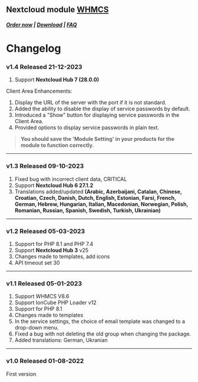 ## Nextcloud module **[WHMCS](https://puqcloud.com/link.php?id=77)**

#####  [Order now](https://puqcloud.com/index.php?rp=/store/whmcs-module-nextcloud) | [Download](https://download.puqcloud.com/WHMCS/servers/PUQ_WHMCS-Nextcloud/) | [FAQ](https://faq.puqcloud.com/)

# Changelog

### v1.4 Released 21-12-2023

1. Support **Nextcloud Hub 7 (28.0.0)**

Client Area Enhancements:

1. Display the URL of the server with the port if it is not standard.
2. Added the ability to disable the display of service passwords by default.
3. Introduced a "Show" button for displaying service passwords in the Client Area.
4. Provided options to display service passwords in plain text.
 
> **You should save the 'Module Setting' in your products for the module to function correctly.**

- - - - - -

### v1.3 Released 09-10-2023

1. Fixed bug with incorrect client data, CRITICAL
2. Support **Nextcloud Hub 6 27.1.2**
3. Translations added/updated **(Arabic, Azerbaijani, Catalan, Chinese, Croatian, Czech, Danish, Dutch, English, Estonian, Farsi, French, German, Hebrew, Hungarian, Italian, Macedonian, Norwegian, Polish,  Romanian, Russian, Spanish, Swedish, Turkish, Ukrainian)**

- - - - - -

### v1.2 Released 05-03-2023
 
1. Support for PHP 8.1 and PHP 7.4
2. Support **Nextcloud Hub 3** v25
3. Changes made to templates, add icons
4. API timeout set 30

- - - - - -

### v1.1 Released 05-01-2023

1. Support WHMCS V8.6
2. Support IonCube PHP Loader v12
3. Support for PHP 8.1
4. Changes made to templates
5. In the service settings, the choice of email template was changed to a drop-down menu.
6. Fixed a bug with not deleting the old group when changing the package.
7. Added translations: German, Ukranian

- - - - - -

### v1.0 Released 01-08-2022

First version

